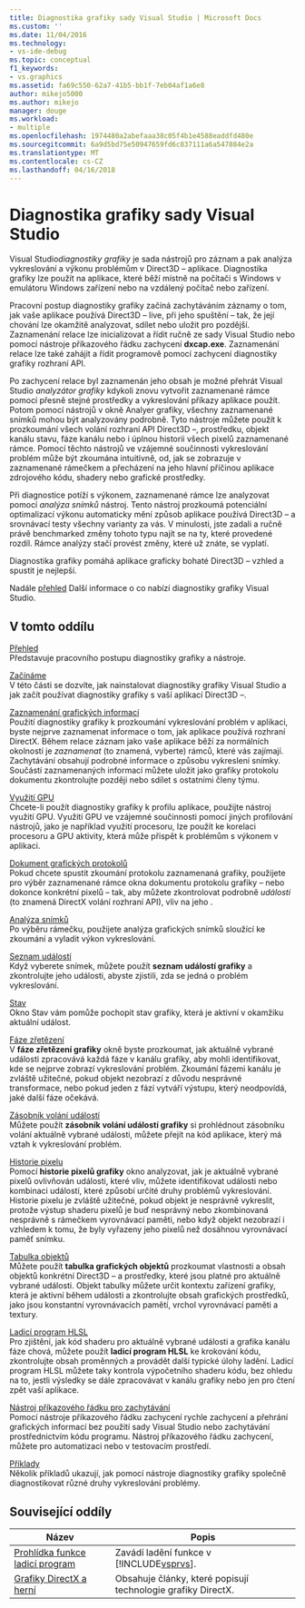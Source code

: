 ```yaml
---
title: Diagnostika grafiky sady Visual Studio | Microsoft Docs
ms.custom: ''
ms.date: 11/04/2016
ms.technology:
- vs-ide-debug
ms.topic: conceptual
f1_keywords:
- vs.graphics
ms.assetid: fa69c550-62a7-41b5-bb1f-7eb04af1a6e8
author: mikejo5000
ms.author: mikejo
manager: douge
ms.workload:
- multiple
ms.openlocfilehash: 1974480a2abefaaa38c05f4b1e4588eaddfd480e
ms.sourcegitcommit: 6a9d5bd75e50947659fd6c837111a6a547884e2a
ms.translationtype: MT
ms.contentlocale: cs-CZ
ms.lasthandoff: 04/16/2018
---
```

# <a name="visual-studio-graphics-diagnostics"></a>Diagnostika grafiky sady Visual Studio
Visual Studio*diagnostiky grafiky* je sada nástrojů pro záznam a pak analýza vykreslování a výkonu problémům v Direct3D – aplikace. Diagnostika grafiky lze použít na aplikace, které běží místně na počítači s Windows v emulátoru Windows zařízení nebo na vzdálený počítač nebo zařízení.  
  
 Pracovní postup diagnostiky grafiky začíná zachytáváním záznamy o tom, jak vaše aplikace používá Direct3D – live, při jeho spuštění – tak, že její chování lze okamžitě analyzovat, sdílet nebo uložit pro pozdější. Zaznamenání relace lze inicializovat a řídit ručně ze sady Visual Studio nebo pomocí nástroje příkazového řádku zachycení **dxcap.exe**. Zaznamenání relace lze také zahájit a řídit programově pomocí zachycení diagnostiky grafiky rozhraní API.  
  
 Po zachycení relace byl zaznamenán jeho obsah je možné přehrát Visual Studio *analyzátor grafiky* kdykoli znovu vytvořit zaznamenané rámce pomocí přesně stejné prostředky a vykreslování příkazy aplikace použít. Potom pomocí nástrojů v okně Analyer grafiky, všechny zaznamenané snímků mohou být analyzovány podrobně. Tyto nástroje můžete použít k prozkoumání všech volání rozhraní API Direct3D –, prostředku, objekt kanálu stavu, fáze kanálu nebo i úplnou historii všech pixelů zaznamenané rámce. Pomocí těchto nástrojů ve vzájemné součinnosti vykreslování problém může být zkoumána intuitivně, od, jak se zobrazuje v zaznamenané rámečkem a přecházení na jeho hlavní příčinou aplikace zdrojového kódu, shadery nebo grafické prostředky.  
  
 Při diagnostice potíží s výkonem, zaznamenané rámce lze analyzovat pomocí *analýza snímků* nástroj. Tento nástroj prozkoumá potenciální optimalizací výkonu automaticky mění způsob aplikace používá Direct3D – a srovnávací testy všechny varianty za vás. V minulosti, jste zadali a ručně právě benchmarked změny tohoto typu najít se na ty, které provedené rozdíl. Rámce analýzy stačí provést změny, které už znáte, se vyplatí.  
  
 Diagnostika grafiky pomáhá aplikace graficky bohaté Direct3D – vzhled a spustit je nejlepší.  
  
 Nadále [přehled](overview-of-visual-studio-graphics-diagnostics.md) Další informace o co nabízí diagnostiky grafiky Visual Studio.  
  
## <a name="in-this-section"></a>V tomto oddílu  
 [Přehled](overview-of-visual-studio-graphics-diagnostics.md)  
 Představuje pracovního postupu diagnostiky grafiky a nástroje.  
  
 [Začínáme](getting-started-with-visual-studio-graphics-diagnostics.md)  
 V této části se dozvíte, jak nainstalovat diagnostiky grafiky Visual Studio a jak začít používat diagnostiky grafiky s vaší aplikací Direct3D –.  
  
 [Zaznamenání grafických informací](capturing-graphics-information.md)  
 Použití diagnostiky grafiky k prozkoumání vykreslování problém v aplikaci, byste nejprve zaznamenat informace o tom, jak aplikace používá rozhraní DirectX. Během relace záznam jako vaše aplikace běží za normálních okolností je *zaznamenat* (to znamená, vyberte) rámců, které vás zajímají. Zachytávání obsahují podrobné informace o způsobu vykreslení snímky. Součástí zaznamenaných informací můžete uložit jako grafiky protokolu dokumentu zkontrolujte později nebo sdílet s ostatními členy týmu.  
  
 [Využití GPU](gpu-usage.md)  
 Chcete-li použít diagnostiky grafiky k profilu aplikace, použijte nástroj využití GPU. Využití GPU ve vzájemné součinnosti pomocí jiných profilování nástrojů, jako je například využití procesoru, lze použít ke korelaci procesoru a GPU aktivity, která může přispět k problémům s výkonem v aplikaci.  
  
 [Dokument grafických protokolů](graphics-log-document.md)  
 Pokud chcete spustit zkoumání protokolu zaznamenaná grafiky, použijete pro výběr zaznamenané rámce okna dokumentu protokolu grafiky – nebo dokonce konkrétní pixelů – tak, aby můžete zkontrolovat podrobně *události* (to znamená DirectX volání rozhraní API), vliv na jeho .  
  
 [Analýza snímků](graphics-frame-analysis.md)  
 Po výběru rámečku, použijete analýza grafických snímků sloužící ke zkoumání a vyladit výkon vykreslování.  
  
 [Seznam událostí](graphics-event-list.md)  
 Když vyberete snímek, můžete použít **seznam událostí grafiky** a zkontrolujte jeho události, abyste zjistili, zda se jedná o problém vykreslování.  
  
 [Stav](graphics-state.md)  
 Okno Stav vám pomůže pochopit stav grafiky, která je aktivní v okamžiku aktuální událost.  
  
 [Fáze zřetězení](graphics-pipeline-stages.md)  
 V **fáze zřetězení grafiky** okně byste prozkoumat, jak aktuálně vybrané události zpracovává každá fáze v kanálu grafiky, aby mohli identifikovat, kde se nejprve zobrazí vykreslování problém. Zkoumání fázemi kanálu je zvláště užitečné, pokud objekt nezobrazí z důvodu nesprávné transformace, nebo pokud jeden z fází vytváří výstupu, který neodpovídá, jaké další fáze očekává.  
  
 [Zásobník volání událostí](graphics-event-call-stack.md)  
 Můžete použít **zásobník volání událostí grafiky** si prohlédnout zásobníku volání aktuálně vybrané události, můžete přejít na kód aplikace, který má vztah k vykreslování problém.  
  
 [Historie pixelu](graphics-pixel-history.md)  
 Pomocí **historie pixelů grafiky** okno analyzovat, jak je aktuálně vybrané pixelů ovlivňován události, které vliv, můžete identifikovat události nebo kombinaci událostí, které způsobí určité druhy problémů vykreslování. Historie pixelu je zvláště užitečné, pokud objekt je nesprávně vykreslit, protože výstup shaderu pixelů je buď nesprávný nebo zkombinovaná nesprávně s rámečkem vyrovnávací paměti, nebo když objekt nezobrazí i vzhledem k tomu, že byly vyřazeny jeho pixelů než dosáhnou vyrovnávací paměť snímku.  
  
 [Tabulka objektů](graphics-object-table.md)  
 Můžete použít **tabulka grafických objektů** prozkoumat vlastnosti a obsah objektů konkrétní Direct3D – a prostředky, které jsou platné pro aktuálně vybrané události. Objekt tabulky můžete určit kontextu zařízení grafiky, která je aktivní během události a zkontrolujte obsah grafických prostředků, jako jsou konstantní vyrovnávacích pamětí, vrchol vyrovnávací paměti a textury.  
  
 [Ladicí program HLSL](hlsl-shader-debugger.md)  
 Pro zjištění, jak kód shaderu pro aktuálně vybrané události a grafika kanálu fáze chová, můžete použít **ladicí program HLSL** ke krokování kódu, zkontrolujte obsah proměnných a provádět další typické úlohy ladění. Ladicí program HLSL můžete taky kontrola výpočetního shaderu kódu, bez ohledu na to, jestli výsledky se dále zpracovávat v kanálu grafiky nebo jen pro čtení zpět vaší aplikace.  
  
 [Nástroj příkazového řádku pro zachytávání](command-line-capture-tool.md)  
 Pomocí nástroje příkazového řádku zachycení rychle zachycení a přehrání grafických informací bez použití sady Visual Studio nebo zachytávání prostřednictvím kódu programu. Nástroj příkazového řádku zachycení, můžete pro automatizaci nebo v testovacím prostředí.  
  
 [Příklady](graphics-diagnostics-examples.md)  
 Několik příkladů ukazují, jak pomocí nástroje diagnostiky grafiky společně diagnostikovat různé druhy vykreslování problémy.  
  
## <a name="related-sections"></a>Související oddíly  
  
|Název|Popis|  
|-----------|-----------------|  
|[Prohlídka funkce ladicí program](../debugging-in-visual-studio.md)|Zavádí ladění funkce v [!INCLUDE[vsprvs](../../code-quality/includes/vsprvs_md.md)].|  
|[Grafiky DirectX a herní](http://go.microsoft.com/fwlink/?LinkId=256498)|Obsahuje články, které popisují technologie grafiky DirectX.|